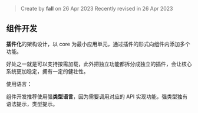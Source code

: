 > Create by **fall** on 26 Apr 2023
> Recently revised in 26 Apr 2023

## 组件开发

**插件化**的架构设计，以 core 为最小应用单元，通过插件的形式向组件内添加多个功能。

好处之一就是可以支持按需加载，此外把独立功能都拆分成独立的插件，会让核心系统更加稳定，拥有一定的健壮性。

使用语言：

组件开发推荐使用强**类型语言**，因为需要调用对应的 API 实现功能，强类型独有语法提示，类型提示。